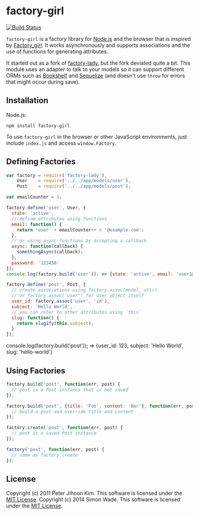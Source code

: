# factory-girl

[![Build Status](https://travis-ci.org/aexmachina/factory-girl.png)](https://travis-ci.org/aexmachina/factory-girl)

`factory-girl` is a factory library for [Node.js](http://nodejs.org/) and the browser that is inspired by [Factory\_girl](http://github.com/thoughtbot/factory_girl). It works asynchronously and supports associations and the use of functions for generating attributes.

It started out as a fork of [factory-lady](https://github.com/petejkim/factory-lady), but the fork deviated quite a bit. This module uses an adapter to talk to your models so it can support different ORMs such as [Bookshelf](https://github.com/aexmachina/factory-girl-bookshelf) and [Sequelize](https://github.com/aexmachina/factory-girl-sequelize) (and doesn't use `throw` for errors that might occur during save).

## Installation

Node.js:

```
npm install factory-girl
```

To use `factory-girl` in the browser or other JavaScript environments, just include `index.js` and access `window.Factory`.

## Defining Factories

```javascript
var factory = require('factory-lady'),
    User    = require('../../app/models/user'),
    Post    = require('../../app/models/post');

var emailCounter = 1;

factory.define('user', User, {
  state: 'active',
  // define attributes using functions
  email: function() {
    return 'user' + emailCounter++ + '@example.com';
  },
  // or using async functions by accepting a callback
  async: function(callback) {
    somethingAsync(callback);
  },
  password: '123456'
});
console.log(factory.build('user')); => {state: 'active', email: 'user1@example.com', async: 'foo', password: '123456'}

factory.define('post', Post, {
  // create associations using factory.assoc(model, attr)
  // or factory.assoc('user') for user object itself
  user_id: factory.assoc('user', 'id'),
  subject: 'Hello World',
  // you can refer to other attributes using `this`
  slug: function() {
    return slugify(this.subject);
  }
});
```
console.log(factory.build('post')); => {user_id: 123, subject: 'Hello World', slug: 'hello-world'}

## Using Factories

```javascript
factory.build('post', function(err, post) {
  // post is a Post instance that is not saved
});

factory.build('post', {title: 'Foo', content: 'Bar'}, function(err, post) {
  // build a post and override title and content
});

factory.create('post', function(err, post) {
  // post is a saved Post instance
});

factory('post', function(err, post) {
  // same as factory.create
});
```

## License

Copyright (c) 2011 Peter Jihoon Kim. This software is licensed under the [MIT License](http://github.com/petejkim/factory-lady/raw/master/LICENSE).
Copyright (c) 2014 Simon Wade. This software is licensed under the [MIT License](http://github.com/petejkim/factory-lady/raw/master/LICENSE).

